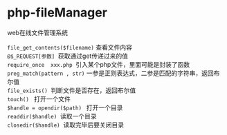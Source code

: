 # php-fileManager
web在线文件管理系统

```file_get_contents($filename)``` 查看文件内容   
```@$_REQUEST[参数]```  获取通过get传递过来的值        
```require_once  xxx.php```  引入某个php文件，里面可能是封装了函数       
```preg_match(pattern , str)``` 一参是正则表达式，二参是匹配的字符串，返回布尔值    
```file_exists()```  判断文件是否存在，返回布尔值    
```touch()```   打开一个文件        
```$handle = opendir($path) ```  打开一个目录     
```readdir($handle)```  读取一个目录       
```closedir($handle)```  读取完毕后要关闭目录   


